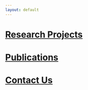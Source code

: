 ```yaml
---
layout: default
---
```


# [Research Projects](./research.html)


# [Publications](./publication.html)


# [Contact Us](./contact.html)
